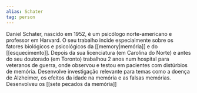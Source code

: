 ```yaml
---
alias: Schater
tag: person
---
```


Daniel Schater, nascido em 1952, é um psicólogo norte-americano e professor em Harvard. O seu trabalho incide especialmente sobre os fatores biológicos e psicológicos da [[memory|memória]] e do [[esquecimento]]. Depois da sua licenciatura (em Carolina do Norte) e antes do seu doutorado (em Toronto) trabalhou 2 anos num hospital para veteranos de guerra, onde observou e testou em pacientes com distúrbios de memória. Desenvolve investigação relevante para temas como a doença de Alzheimer, os efeitos da idade na memória e as falsas memórias. Desenvolveu os [[sete pecados da memória]]